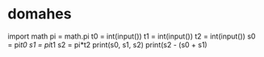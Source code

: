# domahes
import math
pi = math.pi
t0 = int(input())
t1 = int(input())
t2 = int(input())
s0 = pi*t0
s1 = pi*t1
s2 = pi*t2
print(s0, s1, s2)
print(s2 - (s0 + s1)
